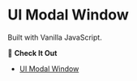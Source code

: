 # UI Modal Window

Built with Vanilla JavaScript.

📌 **Check It Out**

- [UI Modal Window](https://guess-that-number.web.app)
